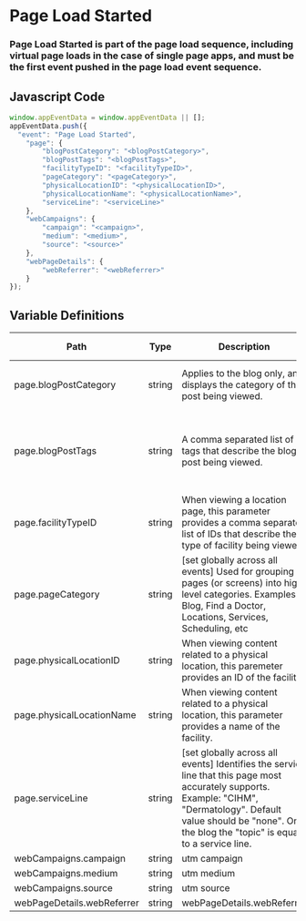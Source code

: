# Page Load Started

### Page Load Started is part of the page load sequence, including virtual page loads in the case of single page apps, and must be the first event pushed in the page load event sequence.

## Javascript Code
```js
window.appEventData = window.appEventData || [];
appEventData.push({
  "event": "Page Load Started",
    "page": {
        "blogPostCategory": "<blogPostCategory>",
        "blogPostTags": "<blogPostTags>",
        "facilityTypeID": "<facilityTypeID>",
        "pageCategory": "<pageCategory>",
        "physicalLocationID": "<physicalLocationID>",
        "physicalLocationName": "<physicalLocationName>",
        "serviceLine": "<serviceLine>"
    },
    "webCampaigns": {
        "campaign": "<campaign>",
        "medium": "<medium>",
        "source": "<source>"
    },
    "webPageDetails": {
        "webReferrer": "<webReferrer>"
    }
});
```

## Variable Definitions

|Path|Type|Description|Example|Pattern|Min Length|Max Length|Minimum|Maximum|Multiple Of|
| --- | --- | --- | --- | --- | --- | --- | --- | --- | --- |
|page.blogPostCategory|string|Applies to the blog only, and displays the category of the post being viewed.|blog, patient stories, podcast|||||||
|page.blogPostTags|string|A comma separated list of tags that describe the blog post being viewed.|Bariatric Surgery, Digestive Health, Weight Loss Surgery|||||||
|page.facilityTypeID|string|When viewing a location page, this parameter provides a comma separated list of IDs that describe the type of facility being viewed.||||||||
|page.pageCategory|string|\[set globally across all events\] Used for grouping pages \(or screens\) into high level categories.  Examples: Blog, Find a Doctor, Locations, Services, Scheduling, etc|Blog, Find a Doctor, Locations, Services, Scheduling, etc|||||||
|page.physicalLocationID|string|When viewing content related to a physical location, this paremeter provides an ID of the facility.||||||||
|page.physicalLocationName|string|When viewing content related to a physical location, this parameter provides a name of the facility.||||||||
|page.serviceLine|string|\[set globally across all events\] Identifies the service line that this page most accurately supports.  Example: "CIHM", "Dermatology".  Default value should be "none".  On the blog the "topic" is equal to a service line.||||||||
|webCampaigns.campaign|string|utm campaign||||||||
|webCampaigns.medium|string|utm medium||||||||
|webCampaigns.source|string|utm source||||||||
|webPageDetails.webReferrer|string|webPageDetails.webReferrer||||||||




